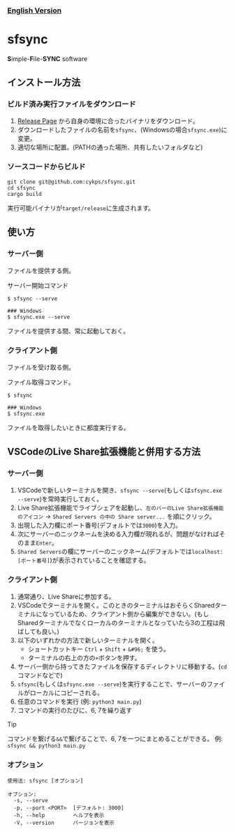 ### **[English Version](/README.md)** 

# sfsync

**S**imple-**F**ile-**SYNC** software

## インストール方法

### ビルド済み実行ファイルをダウンロード

1. [Release Page](https://github.com/cykps/sfsync/releases) から自身の環境に合ったバイナリをダウンロード。
2. ダウンロードしたファイルの名前を`sfsync`、(Windowsの場合`sfsync.exe`)に変更。
3. 適切な場所に配置。(PATHの通った場所、共有したいフォルダなど)

### ソースコードからビルド

```
git clone git@github.com:cykps/sfsync.git
cd sfsync
cargo build
```

実行可能バイナリが`target/release`に生成されます。 

## 使い方

### サーバー側

ファイルを提供する側。

サーバー開始コマンド
```
$ sfsync --serve

### Windows
$ sfsync.exe --serve
```

ファイルを提供する間、常に起動しておく。

### クライアント側

ファイルを受け取る側。

ファイル取得コマンド。
```
$ sfsync

### Windows
$ sfsync.exe
```

ファイルを取得したいときに都度実行する。

## VSCodeのLive Share拡張機能と併用する方法

### サーバー側

1. VSCodeで新しいターミナルを開き、`sfsync --serve`(もしくは`sfsync.exe --serve`)を常時実行しておく。
2. Live Share拡張機能でライブシェアを起動し、`左のバーのLive Share拡張機能のアイコン` -> `Shared Servers の中の Share server...` を順にクリック。
3. 出現した入力欄にポート番号(デフォルトでは`3000`)を入力。
4. 次にサーバーのニックネームを決める入力欄が現れるが、問題がなければそのまま`Enter`。
5. `Shared Servers`の欄にサーバーのニックネーム(デフォルトでは`localhost:[ポート番号]`)が表示されていることを確認する。

### クライアント側

1. 通常通り、Live Shareに参加する。
2. VSCodeでターミナルを開く。このときのターミナルはおそらくSharedターミナルになっているため、クライアント側から編集ができない。(もしSharedターミナルでなくローカルのターミナルとなっていたら3の工程は飛ばしても良い。)
3. 以下のいずれかの方法で新しいターミナルを開く。
    - ショートカットキー `Ctrl` + `Shift` + `&#96;` を使う。
    - ターミナルの右上の方の`+`ボタンを押す。
4. サーバー側から持ってきたファイルを保存するディレクトリに移動する。(`cd`コマンドなどで)
6. `sfsync`(もしくは`sfsync.exe --serve`)を実行することで、サーバーのファイルがローカルにコピーされる。
7. 任意のコマンドを実行 (例: `python3 main.py`)
8. コマンドの実行のたびに、6, 7を繰り返す

> [!TIP]
> コマンドを繋げる`&&`で繋げることで、6, 7を一つにまとめることができる。
> 例: `sfsync && python3 main.py`


### オプション

```
使用法: sfsync [オプション]

オプション:
  -s, --serve
  -p, --port <PORT>  [デフォルト: 3000]
  -h, --help         ヘルプを表示
  -V, --version      バージョンを表示
```

